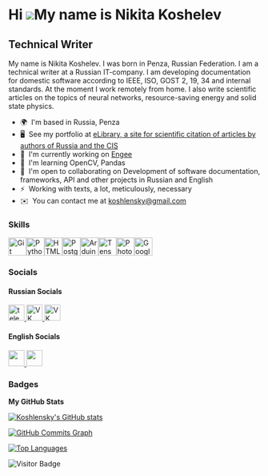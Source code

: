 Hi ![](https://user-images.githubusercontent.com/18350557/176309783-0785949b-9127-417c-8b55-ab5a4333674e.gif)My name is Nikita Koshelev
=======================================================================================================================================

Technical Writer
----------------

My name is Nikita Koshelev. I was born in Penza, Russian Federation. I am a technical writer at a Russian IT-company. I am developing documentation for domestic software according to IEEE, ISO, GOST 2, 19, 34 and internal standards. At the moment I work remotely from home. I also write scientific articles on the topics of neural networks, resource-saving energy and solid state physics.

* 🌍  I'm based in Russia, Penza
* 🖥️  See my portfolio at [eLibrary, a site for scientific citation of articles by authors of Russia and the CIS](http://www.elibrary.ru/author_profile.asp?id=1103709)
* 🚀  I'm currently working on [Engee](http://start.engee.com/)
* 🧠  I'm learning OpenCV, Pandas
* 🤝  I'm open to collaborating on Development of software documentation, frameworks, API and other projects in Russian and English
* ⚡  Working with texts, a lot, meticulously, necessary
* ✉️  You can contact me at [koshlensky@gmail.com](mailto:koshlensky@gmail.com)

### Skills
<p align="left">
<a href="https://git-scm.com/" target="_blank" rel="noreferrer"><img src="https://raw.githubusercontent.com/danielcranney/readme-generator/main/public/icons/skills/git-colored.svg" width="36" height="36" alt="Git" /></a><a href="https://www.python.org/" target="_blank" rel="noreferrer"><img src="https://raw.githubusercontent.com/danielcranney/readme-generator/main/public/icons/skills/python-colored.svg" width="36" height="36" alt="Python" /></a><a href="https://developer.mozilla.org/en-US/docs/Glossary/HTML5" target="_blank" rel="noreferrer"><img src="https://raw.githubusercontent.com/danielcranney/readme-generator/main/public/icons/skills/html5-colored.svg" width="36" height="36" alt="HTML5" /></a><a href="https://www.postgresql.org/" target="_blank" rel="noreferrer"><img src="https://raw.githubusercontent.com/danielcranney/readme-generator/main/public/icons/skills/postgresql-colored.svg" width="36" height="36" alt="PostgreSQL" /></a><a href="https://store.arduino.cc/?gclid=Cj0KCQjw2eilBhCCARIsAG0Pf8uueBifykWcsSS4LPESeGQfxGVKJYnzV7bz471XfknQJy_1VINVWM8aAkLtEALw_wcB" target="_blank" rel="noreferrer"><img src="https://raw.githubusercontent.com/danielcranney/readme-generator/main/public/icons/skills/arduino-colored.svg" width="36" height="36" alt="Arduino" /></a><a href="https://www.tensorflow.org/" target="_blank" rel="noreferrer"><img src="https://raw.githubusercontent.com/danielcranney/readme-generator/main/public/icons/skills/tensorflow-colored.svg" width="36" height="36" alt="TensorFlow" /></a><a href="https://www.adobe.com/uk/products/photoshop.html" target="_blank" rel="noreferrer"><img src="https://raw.githubusercontent.com/danielcranney/readme-generator/main/public/icons/skills/photoshop-colored.svg" width="36" height="36" alt="Photoshop" /></a><a href="https://cloud.google.com/" target="_blank" rel="noreferrer"><img src="https://raw.githubusercontent.com/danielcranney/readme-generator/main/public/icons/skills/googlecloud-colored.svg" width="36" height="36" alt="Google Cloud" /></a>
</p>


### Socials

#### Russian Socials
<p align="left"> <a href="https://t.me/Koshlensky" target="_blank">
      <img src="https://cdn-icons-png.flaticon.com/512/2111/2111646.png" width="32" height="32" alt="telegram group" />
<a href="https://vk.com/f1ll_zzz" target="_blank">
      <img src="https://cdn-icons-png.flaticon.com/512/145/145813.png" width="32" height="32" alt="VK Badge"/>
    </a>
<a href="https://discord.com/users/koshlensky" target="_blank">
      <img src="https://raw.githubusercontent.com/danielcranney/readme-generator/main/public/icons/socials/discord.svg" width="32" height="32" alt="VK Badge"/>
    </a>

#### English Socials
<p align="left"> </picture> </a> <a href="https://www.github.com/Koshlensky" target="_blank" rel="noreferrer"> <picture> <source media="(prefers-color-scheme: dark)" srcset="https://raw.githubusercontent.com/danielcranney/readme-generator/main/public/icons/socials/github-dark.svg" /> <source media="(prefers-color-scheme: light)" srcset="https://raw.githubusercontent.com/danielcranney/readme-generator/main/public/icons/socials/github.svg" /> <img src="https://raw.githubusercontent.com/danielcranney/readme-generator/main/public/icons/socials/github.svg" width="32" height="32" /> </picture> </a> <a href="https://www.linkedin.com/in/nikita-koshelev-533817291/" target="_blank" rel="noreferrer"> <picture> <source media="(prefers-color-scheme: dark)" srcset="https://raw.githubusercontent.com/danielcranney/readme-generator/main/public/icons/socials/linkedin-dark.svg" /> <source media="(prefers-color-scheme: light)" srcset="https://raw.githubusercontent.com/danielcranney/readme-generator/main/public/icons/socials/linkedin.svg" /> <img src="https://raw.githubusercontent.com/danielcranney/readme-generator/main/public/icons/socials/linkedin.svg" width="32" height="32" /> </picture> </a></p>

### Badges

<b>My GitHub Stats</b>

<a href="http://www.github.com/Koshlensky"><img src="https://github-readme-stats.vercel.app/api?username=Koshlensky&show_icons=true&hide=&count_private=true&title_color=0891b2&text_color=ffffff&icon_color=ef4444&bg_color=171717&hide_border=true&show_icons=true" alt="Koshlensky's GitHub stats" /></a>

<a href="http://www.github.com/Koshlensky"><img src="https://github-readme-activity-graph.cyclic.app/graph?username=Koshlensky&bg_color=171717&color=ffffff&line=ef4444&point=ffffff&area_color=171717&area=true&hide_border=true&custom_title=GitHub%20Commits%20Graph" alt="GitHub Commits Graph" /></a>

<a href="https://github.com/Koshlensky" align="left"><img src="https://github-readme-stats.vercel.app/api/top-langs/?username=Koshlensky&langs_count=10&title_color=0891b2&text_color=ffffff&icon_color=ef4444&bg_color=171717&hide_border=true&locale=en&custom_title=Top%20%Languages" alt="Top Languages" /></a>

![Visitor Badge](https://visitor-badge.laobi.icu/badge?page_id=koshlensky)
